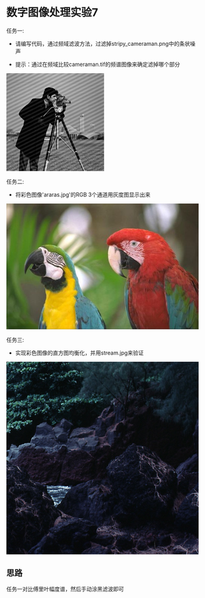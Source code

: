 # 数字图像处理实验7

任务一:

- 请编写代码，通过频域滤波方法，过滤掉stripy_cameraman.png中的条状噪声

- 提示：通过在频域比较cameraman.tif的频谱图像来确定滤掉哪个部分

![stripy_cameraman](https://github.com/shudorcl/D-I-P/blob/main/DIP7/stripy_cameraman.png)

任务二:

- 将彩色图像'araras.jpg'的RGB 3个通道用灰度图显示出来

![araras](https://github.com/shudorcl/D-I-P/blob/main/DIP7/araras.jpg)

任务三:

- 实现彩色图像的直方图均衡化，并用stream.jpg来验证

![stream](https://github.com/shudorcl/D-I-P/blob/main/DIP7/stream.jpg)

## 思路

任务一对比傅里叶幅度谱，然后手动涂黑滤波即可